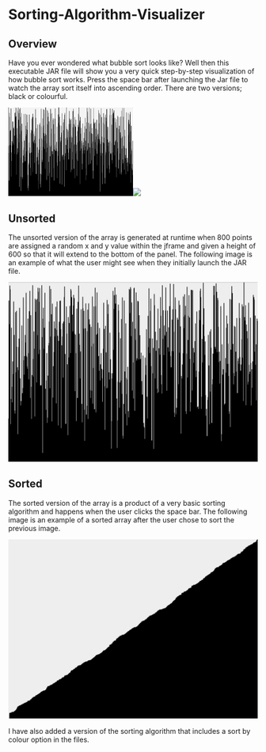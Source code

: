 # Sorting-Algorithm-Visualizer
<h2>Overview</h2>

Have you ever wondered what bubble sort looks like? Well then this executable JAR file will show you a very quick step-by-step visualization of how bubble sort works. Press the space bar after launching the Jar file to watch the array sort itself into ascending order. There are two versions; black or colourful.
<br>

<img src="DemoNewNew.gif" width="50%"><img src="colordemo.gif" width="50%">

<h2>Unsorted</h2>
The unsorted version of the array is generated at runtime when 800 points are assigned a random x and y value within the jframe and given a height of 600 so that it will extend to the bottom of the panel. The following image is an example of what the user might see when they initially launch the JAR file.
<br>

![UnsortedImage](NewUnsorted.png)

<h2>Sorted</h2>
The sorted version of the array is a product of a very basic sorting algorithm and happens when the user clicks the space bar. The following image is an example of a sorted array after the user chose to sort the previous image.
<br>

![SortedImage](NewSorted.png)
<br>

I have also added a version of the sorting algorithm that includes a sort by colour option in the files.
